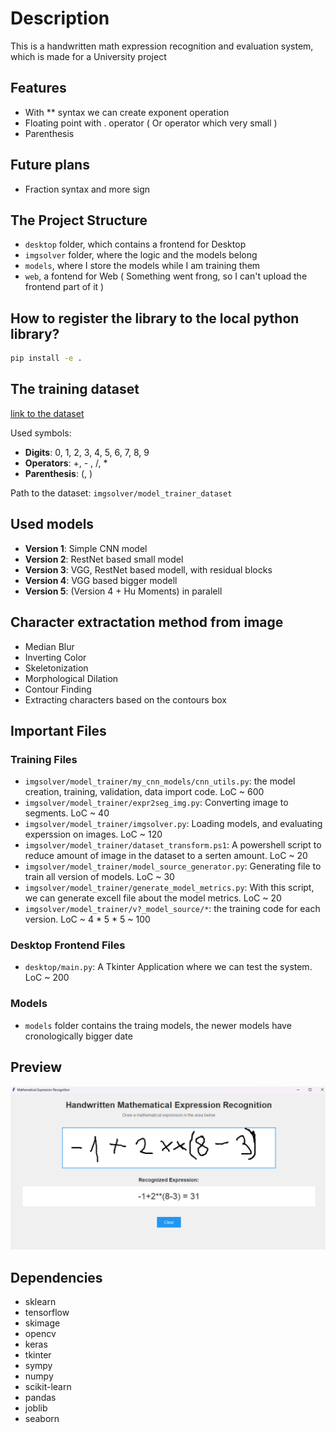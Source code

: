 # Description

This is a handwritten math expression recognition and evaluation system, which is made for a University project

## Features

- With ** syntax we can create exponent operation
- Floating point with . operator ( Or operator which very small )
- Parenthesis

## Future plans

- Fraction syntax and more sign

## The Project Structure

- `desktop` folder, which contains a frontend for Desktop
- `imgsolver` folder, where the logic and the models belong
- `models`, where I store the models while I am training them
- `web`, a fontend for Web ( Something went frong, so I can't upload the frontend part of it )

## How to register the library to the local python library?

```bash
pip install -e .
```


## The training dataset

[link to the dataset](https://www.kaggle.com/datasets/xainano/handwrittenmathsymbols)

Used symbols:

- **Digits**: 0, 1, 2, 3, 4, 5, 6, 7, 8, 9
- **Operators**: +, - , /, *
- **Parenthesis**: (, )

Path to the dataset: `imgsolver/model_trainer_dataset`


## Used models

- **Version 1**: Simple CNN model
- **Version 2**: RestNet based small model
- **Version 3**: VGG, RestNet based modell, with residual blocks
- **Version 4**: VGG based bigger modell
- **Version 5**: (Version 4 + Hu Moments) in paralell

## Character extractation method from image

- Median Blur
- Inverting Color
- Skeletonization
- Morphological Dilation
- Contour Finding
- Extracting characters based on the contours box

## Important Files

### Training Files

- `imgsolver/model_trainer/my_cnn_models/cnn_utils.py`: the model creation, training, validation, data import code. LoC ~ 600
- `imgsolver/model_trainer/expr2seg_img.py`: Converting image to segments. LoC ~ 40
- `imgsolver/model_trainer/imgsolver.py`: Loading models, and evaluating experssion on images. LoC ~ 120
- `imgsolver/model_trainer/dataset_transform.ps1`: A powershell script to reduce amount of image in the dataset to a serten amount. LoC  ~ 20
- `imgsolver/model_trainer/model_source_generator.py`: Generating file to train all version of models. LoC ~ 30
- `imgsolver/model_trainer/generate_model_metrics.py`: With this script, we can generate excell file about the model metrics. LoC ~ 20
- `imgsolver/model_trainer/v?_model_source/*`: the training code for each version. LoC ~ 4 * 5 * 5 ~ 100

### Desktop Frontend Files

- `desktop/main.py`: A Tkinter Application where we can test the system. LoC ~ 200

### Models

- `models` folder contains the traing models, the newer models have cronologically bigger date


## Preview

![img](img_for_readme/preview.png)


## Dependencies

- sklearn
- tensorflow
- skimage
- opencv
- keras
- tkinter
- sympy
- numpy
- scikit-learn
- pandas
- joblib
- seaborn

